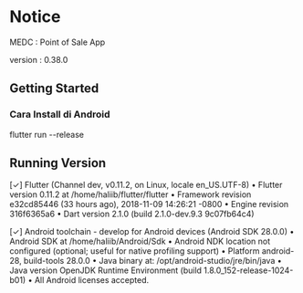 # Notice

MEDC : Point of Sale App

version : 0.38.0

## Getting Started
### Cara Install di Android

flutter run --release


## Running Version

[✓] Flutter (Channel dev, v0.11.2, on Linux, locale en_US.UTF-8)
    • Flutter version 0.11.2 at /home/haliib/flutter/flutter
    • Framework revision e32cd85446 (33 hours ago), 2018-11-09 14:26:21 -0800
    • Engine revision 316f6365a6
    • Dart version 2.1.0 (build 2.1.0-dev.9.3 9c07fb64c4)

[✓] Android toolchain - develop for Android devices (Android SDK 28.0.0)
    • Android SDK at /home/haliib/Android/Sdk
    • Android NDK location not configured (optional; useful for native profiling
      support)
    • Platform android-28, build-tools 28.0.0
    • Java binary at: /opt/android-studio/jre/bin/java
    • Java version OpenJDK Runtime Environment (build 1.8.0_152-release-1024-b01)
    • All Android licenses accepted.
    
    
    
